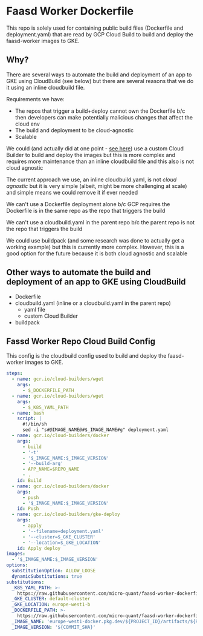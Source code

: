 # Faasd Worker Dockerfile

This repo is solely used for containing public build files (Dockerfile and deployment.yaml) that are read by GCP Cloud Build to build and deploy the faasd-worker images to GKE.

## Why?

There are several ways to automate the build and deployment of an app to GKE using CloudBuild (see below) but there are several reasons that we do it using an inline cloudbuild file.

Requirements we have:
- The repos that trigger a build+deploy cannot own the Dockerfile b/c then developers can make potentially malicious changes that affect the cloud env
- The build and deployment to be cloud-agnostic
- Scalable


We could (and actually did at one point - [see here](https://github.com/micro-quant/faasd-worker/tree/74b9c4a4d57f3840bf91f29087731730016b2b0a)) use a custom Cloud Builder to build and deploy the images but this is more complex and requires more maintenance than an inline cloudbuild file and this also is not cloud agnostic

The current approach we use, an inline cloudbuild.yaml, is not _cloud agnostic_ but it is very simple (albeit, might be more challenging at scale) and simple means we could remove it if ever needed

We can't use a Dockerfile deployment alone b/c GCP requires the Dockerfile is in the same repo as the repo that triggers the build

We can't use a cloudbuild.yaml in the parent repo b/c the parent repo is not the repo that triggers the build

We could use buildpack (and some research was done to actually get a working example) but this is currently more complex.  However, this is a good option for the future because it is both cloud agnostic and scalable

## Other ways to automate the build and deployment of an app to GKE using CloudBuild

- Dockerfile
- cloudbuild.yaml (inline or a cloudbuild.yaml in the parent repo)
  - yaml file
  - custom Cloud Builder
- buildpack

## Fassd Worker Repo Cloud Build Config

This config is the cloudbuild config used to build and deploy the faasd-worker images to GKE.

```yaml
steps:
  - name: gcr.io/cloud-builders/wget
    args:
      - $_DOCKERFILE_PATH
  - name: gcr.io/cloud-builders/wget
    args:
      - $_K8S_YAML_PATH
  - name: bash
    script: |
      #!/bin/sh
      sed -i "s#@IMAGE_NAME@#$_IMAGE_NAME#g" deployment.yaml
  - name: gcr.io/cloud-builders/docker
    args:
      - build
      - '-t'
      - '$_IMAGE_NAME:$_IMAGE_VERSION'
      - '--build-arg'
      - APP_NAME=$REPO_NAME
      - .
    id: Build
  - name: gcr.io/cloud-builders/docker
    args:
      - push
      - '$_IMAGE_NAME:$_IMAGE_VERSION'
    id: Push
  - name: gcr.io/cloud-builders/gke-deploy
    args:
      - apply
      - '--filename=deployment.yaml'
      - '--cluster=$_GKE_CLUSTER'
      - '--location=$_GKE_LOCATION'
    id: Apply deploy
images:
  - '$_IMAGE_NAME:$_IMAGE_VERSION'
options:
  substitutionOption: ALLOW_LOOSE
  dynamicSubstitutions: true
substitutions:
  _K8S_YAML_PATH: >-
    https://raw.githubusercontent.com/micro-quant/faasd-worker-dockerfile/main/deployment.yaml
  _GKE_CLUSTER: default-cluster
  _GKE_LOCATION: europe-west1-b
  _DOCKERFILE_PATH: >-
    https://raw.githubusercontent.com/micro-quant/faasd-worker-dockerfile/main/Dockerfile
  _IMAGE_NAME: 'europe-west1-docker.pkg.dev/${PROJECT_ID}/artifacts/${REPO_NAME}'
  _IMAGE_VERSION: '${COMMIT_SHA}'

```